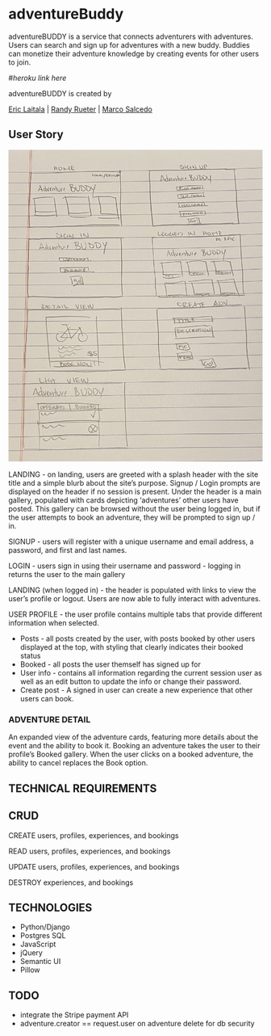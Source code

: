 # adventureBuddy

adventureBUDDY is a service that connects adventurers with adventures. Users can search and sign up for adventures with a new buddy. Buddies can monetize their adventure knowledge by creating events for other users to join.

#_heroku link here_

adventureBUDDY is created by

[Eric Laitala](https://github.com/elaitala) |
[Randy Rueter](https://github.com/rerueter) |
[Marco Salcedo](https://github.com/msalcedo88)

## User Story

![wireframes](/assets/wireframes.jpg)

LANDING - on landing, users are greeted with a splash header with the site title and a simple blurb about the site’s purpose. Signup / Login prompts are displayed on the header if no session is present. Under the header is a main gallery, populated with cards depicting ‘adventures’ other users have posted. This gallery can be browsed without the user being logged in, but if the user attempts to book an adventure, they will be prompted to sign up / in.

SIGNUP - users will register with a unique username and email address, a password, and first and last names.

LOGIN - users sign in using their username and password - logging in returns the user to the main gallery

LANDING (when logged in) - the header is populated with links to view the user’s profile or logout. Users are now able to fully interact with adventures.

USER PROFILE - the user profile contains multiple tabs that provide different information when selected.

- Posts - all posts created by the user, with posts booked by other users displayed at the top, with styling that clearly indicates their booked status
- Booked - all posts the user themself has signed up for
- User info - contains all information regarding the current session user as well as an edit button to update the info or change their password.
- Create post - A signed in user can create a new experience that other users can book.

### ADVENTURE DETAIL

An expanded view of the adventure cards, featuring more details about the event and the ability to book it. Booking an adventure takes the user to their profile’s Booked gallery. When the user clicks on a booked adventure, the ability to cancel replaces the Book option.

## TECHNICAL REQUIREMENTS

## CRUD

CREATE users, profiles, experiences, and bookings

READ users, profiles, experiences, and bookings

UPDATE users, profiles, experiences, and bookings

DESTROY experiences, and bookings

## TECHNOLOGIES

- Python/Django
- Postgres SQL
- JavaScript
- jQuery
- Semantic UI
- Pillow

## TODO

- integrate the Stripe payment API
- adventure.creator == request.user on adventure delete for db security
